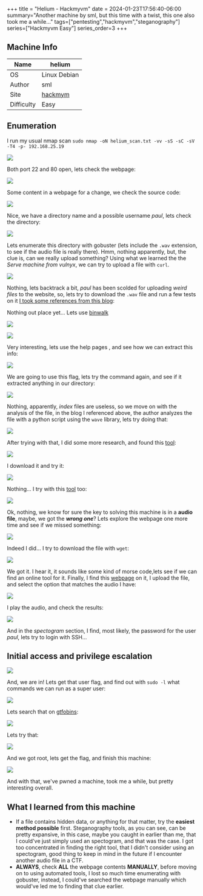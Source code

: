 +++
title = "Helium - Hackmyvm"
date = 2024-01-23T17:56:40-06:00
summary="Another machine by sml, but this time with a twist, this one also took me a while..."
tags=["pentesting","hackmyvm","steganography"]
series=["Hackmyvm Easy"]
series_order=3
+++

## Machine Info
| Name       | helium       |
| ---------- | ------ |
| OS         | Linux Debian |
| Author     | sml    | 
| Site       | [hackmym](https://hackmyvm.eu)       |
| Difficulty | Easy       |

## Enumeration
I run my usual nmap scan  `sudo nmap -oN helium_scan.txt -vv -sS -sC -sV -T4 -p- 192.168.25.19`

![](imagenes/Pasted%20image%2020240123181823.png)

Both port 22 and 80 open, lets check the webpage:

![](imagenes/Pasted%20image%2020240123181931.png)

Some content in a webpage for a change, we check the source code:

![](imagenes/Pasted%20image%2020240123182004.png)

Nice, we have a directory name and a possible username *paul*, lets check the directory:

![](imagenes/Pasted%20image%2020240123182045.png)

Lets enumerate this directory with gobuster (lets include the `.wav` extension, to see if the audio file is really there). Hmm, nothing apparently, but, the clue is, can we really upload something? Using what we learned the the *Serve machine from vulnyx*, we can try to upload a file with `curl`.

![](imagenes/Pasted%20image%2020240123182925.png)

Nothing, lets backtrack a bit, *paul* has been scolded for uploading *weird files* to the website, so, lets try to download the `.wav` file and run a few tests on it [I took some references from this blog](https://medium.com/analytics-vidhya/get-secret-message-from-audio-file-8769421205c3):

Nothing out place yet... Lets use [binwalk](https://github.com/ReFirmLabs/binwalk)

![](imagenes/Pasted%20image%2020240123185110.png)

![](imagenes/Pasted%20image%2020240123185741.png)

Very interesting, lets use the help pages , and see how we can extract this info:

![](imagenes/Pasted%20image%2020240123185851.png)

We are going to use this flag, lets try the command again, and see if it extracted anything in our directory:

![](imagenes/Pasted%20image%2020240123190211.png)

Nothing, apparently, *index* files are useless, so we move on with the analysis of the file, in the blog I referenced above, the author analyzes the file with a python script using the `wave` library, lets try doing that:

![](imagenes/Pasted%20image%2020240123191633.png)

After trying with that, I did some more research, and found this [tool](https://github.com/ragibson/Steganography#WavSteg):

![](imagenes/Pasted%20image%2020240123192200.png)

I download it and try it:

![](imagenes/Pasted%20image%2020240123195902.png)

Nothing... I try with this [tool](https://github.com/danielcardeenas/AudioStego) too:

![](imagenes/Pasted%20image%2020240123195951.png)

Ok, nothing, we know for sure the key to solving this machine is in a **audio file**, maybe, we got the ***wrong one***? Lets explore the webpage one more time and see if we missed something:

![](imagenes/Pasted%20image%2020240123200102.png)

Indeed I did... I try to download the file with `wget`:

![](imagenes/Pasted%20image%2020240123200204.png)

We got it. I hear it, it sounds like some kind of morse code,lets see if we can find an online tool for it. Finally, I find this [webpage](https://morsecode.world/international/decoder/audio-decoder-expert.html) on it, I upload the file, and select the option that matches the audio I have:

![](imagenes/Pasted%20image%2020240123201347.png)

I play the audio, and check the results:

![](imagenes/Pasted%20image%2020240123201437.png)

And in the *spectogram* section, I find, most likely, the password for the user *paul*, lets try to login with SSH...

## Initial access and privilege escalation

![](imagenes/Pasted%20image%2020240123201606.png)

And, we are in! Lets get that user flag, and find out with `sudo -l` what commands we can run as a super user:

![](imagenes/Pasted%20image%2020240123202348.png)

Lets search that on [gtfobins]():

![](imagenes/Pasted%20image%2020240123202539.png)

Lets try that:

![](imagenes/Pasted%20image%2020240123202630.png)

And we got root, lets get the flag, and finish this machine:

![](imagenes/Pasted%20image%2020240123202738.png)

And with that, we've pwned a machine, took me a while, but pretty interesting overall.

## What I learned from this machine
- If a file contains hidden data, or anything for that matter, try the **easiest method possible** first. Steganography tools, as you can see, can be pretty expansive, in this case, maybe you caught in earlier than me, that I could've just simply used an spectogram, and that was the case. I got too concentrated in finding the right tool, that I didn't consider using an spectogram, good thing to keep in mind in the future if I encounter another audio file in a CTF.
- **ALWAYS**, check **ALL** the webpage contents **MANUALLY**, before moving on to using automated tools, I lost so much time enumerating with gobuster, instead, I could've searched the webpage manually which would've led me to finding that clue earlier.





